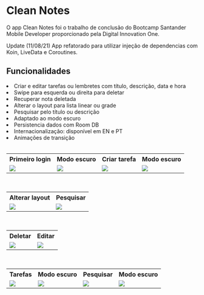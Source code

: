 # Clean Notes

O app Clean Notes foi o trabalho de conclusão do Bootcamp Santander Mobile Developer proporcionado pela Digital Innovation One.

Update (11/08/21) App refatorado para utilizar injeção de dependencias com Koin, LiveData e Coroutines.

<h2>Funcionalidades</h2>
<li>Criar e editar tarefas ou lembretes com título, descrição, data e hora</li>
<li>Swipe para esquerda ou direita para deletar</li>
<li>Recuperar nota deletada</li>
<li>Alterar o layout para lista linear ou grade</li>
<li>Pesquisar pelo título ou descrição</li>
<li>Adaptado ao modo escuro</li>
<li>Persistencia dados com Room DB</li>
<li>Internacionalização: disponível em EN e PT</li>
<li>Animações de transição</li>
<br />
 <table style="width:100%">
  <tr>
    <th>Primeiro login</th>
    <th>Modo escuro</th>
    <th>Criar tarefa</th>
    <th>Modo escuro</th>
  </tr>
  <tr>
    <td><img src="https://user-images.githubusercontent.com/15269393/125837284-108a2e0c-fc6a-482a-b74b-4df5e72e270f.jpg"></td>
    <td><img src="https://user-images.githubusercontent.com/15269393/125837282-66ef82f2-09af-4919-b4ae-bb8eb26fc4ab.jpg"></td>
    <td><img src="https://user-images.githubusercontent.com/15269393/125837285-2dd149dd-6ccd-4adf-8bf4-e0a5b9eabc2d.jpg"></td>
    <td><img src="https://user-images.githubusercontent.com/15269393/125837286-9605b393-8f2a-4164-8630-80a4b7712d19.jpg"></td>
  </tr>
 </table>
<br />
 <table style="width:100%">
  <tr>
    <th>Alterar layout</th>
    <th>Pesquisar</th>
  </tr>
  <tr>
    <td><img src="https://user-images.githubusercontent.com/15269393/125836884-7319991e-8264-4417-bafe-a4c4f1ac3f61.gif"></td>
    <td><img src="https://user-images.githubusercontent.com/15269393/126582545-993f652c-c155-4ffa-8657-a24333f95cb3.gif"></td>
  </tr>
 </table>
<br />
<table style="width:100%">
  <tr>
    <th>Deletar</th>
    <th>Editar</th>
  </tr>
  <tr>
    <td><img src="https://user-images.githubusercontent.com/15269393/126582538-f42cfec5-c2f6-4290-8927-4bf3e473f13e.gif"></td>
    <td><img src="https://user-images.githubusercontent.com/15269393/125836880-40ab7dd8-34dd-4653-ac05-2e9a7502755a.gif"></td>
  </tr>
 </table>
<br />
<table style="width:100%">
  <tr>
    <th>Tarefas</th>
    <th>Modo escuro</th>
    <th>Pesquisar</th>
    <th>Modo escuro</th>
  </tr>
  <tr>
    <td><img src="https://user-images.githubusercontent.com/15269393/125837293-ca8dabdc-8971-424d-b979-ddcfdd07cbb0.jpg"></td>
    <td><img src="https://user-images.githubusercontent.com/15269393/125837287-d6904efc-d75a-45b3-a74b-df011dc4c6e8.jpg"></td>
    <td><img src="https://user-images.githubusercontent.com/15269393/125837296-b1831871-9c02-48bf-9551-dd5f132d8a44.jpg"></td>
    <td><img src="https://user-images.githubusercontent.com/15269393/125837299-fcf6ec0a-7c39-42f8-8f21-5071f502f14d.jpg"></td>
  </tr>
 </table>
